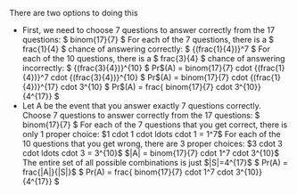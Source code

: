 There are two options to doing this

<ul>
<li> First, we need to choose 7 questions to answer correctly from the 17 questions: $ binom{17}{7} $ 
For each of the 7 questions, there is a $ frac{1}{4} $ chance of answering correctly: $ {(frac{1}{4})}^7 $ 
For each of the 10 questions, there is a $ frac{3}{4} $ chance of answering incorrectly: $ {(frac{3}{4})}^{10} $ 
Pr$(A) = binom{17}{7} cdot {(frac{1}{4})}^7 cdot {(frac{3}{4})}^{10} $ 
	      Pr$(A) = binom{17}{7} cdot {(frac{1}{4})}^{17} cdot 3^{10} $ 
Pr$(A) = frac{ binom{17}{7} cdot 3^{10}}{4^{17}} $
	<li> Let A be the event that you answer exactly 7 questions correctly. 
	      Choose 7 questions to answer correctly from the 17 questions: $ binom{17}{7} $ 
	      For each of the 7 questions that you get correct, there is only 1 proper choice: $1 cdot 1 cdot ldots cdot 1 = 1^7$ 
For each of the 10 questions that you get wrong, there are 3 proper choices: $3 cdot 3 cdot ldots cdot 3 = 3^{10}$ 
$|A| = binom{17}{7} cdot 1^7 cdot 3^{10}$ 
The entire set of all possible combinations is just $|S|=4^{17}$ 
$ Pr(A) = frac{|A|}{|S|}$ 
$ Pr(A) = frac{ binom{17}{7} cdot 1^7 cdot 3^{10}}{4^{17}} $
</ul>
